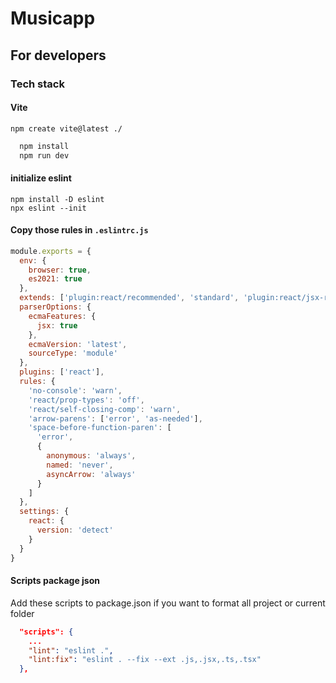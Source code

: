 # Musicapp

## For developers
### Tech stack
#### Vite
`npm create vite@latest ./`

```bash
  npm install
  npm run dev
```

#### initialize eslint
```
npm install -D eslint
npx eslint --init
```
#### Copy those rules in `.eslintrc.js`

```js
module.exports = {
  env: {
    browser: true,
    es2021: true
  },
  extends: ['plugin:react/recommended', 'standard', 'plugin:react/jsx-runtime'],
  parserOptions: {
    ecmaFeatures: {
      jsx: true
    },
    ecmaVersion: 'latest',
    sourceType: 'module'
  },
  plugins: ['react'],
  rules: {
    'no-console': 'warn',
    'react/prop-types': 'off',
    'react/self-closing-comp': 'warn',
    'arrow-parens': ['error', 'as-needed'],
    'space-before-function-paren': [
      'error',
      {
        anonymous: 'always',
        named: 'never',
        asyncArrow: 'always'
      }
    ]
  },
  settings: {
    react: {
      version: 'detect'
    }
  }
}
```
#### Scripts package json
 Add these scripts to package.json if you want to format all project or current folder
```json
  "scripts": {
    ...
    "lint": "eslint .",
    "lint:fix": "eslint . --fix --ext .js,.jsx,.ts,.tsx"
  },

```

